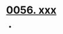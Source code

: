 # [0056. xxx](https://github.com/Tdahuyou/TNotes.react/tree/main/0056.%20xxx)

<!-- region:toc -->


- 

<!-- endregion:toc -->

